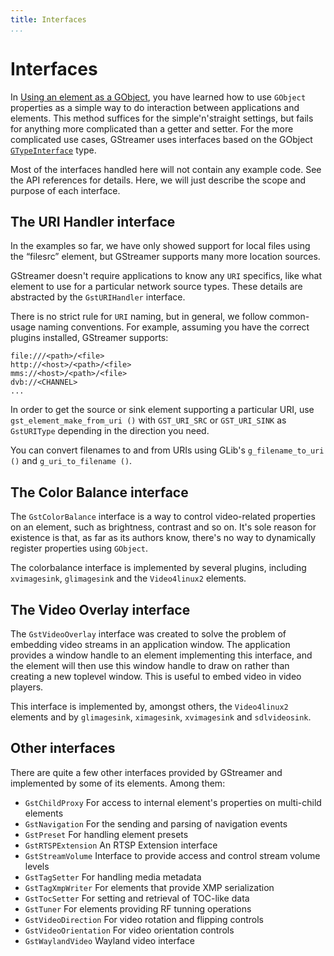 ```yaml
---
title: Interfaces
...
```


# Interfaces

In [Using an element as a GObject][element-object], you have
learned how to use `GObject` properties as a simple way to do
interaction between applications and elements. This method suffices for
the simple'n'straight settings, but fails for anything more complicated
than a getter and setter. For the more complicated use cases, GStreamer
uses interfaces based on the GObject
[`GTypeInterface`](http://library.gnome.org/devel/gobject/stable/gtype-non-instantiable-classed.html)
type.

Most of the interfaces handled here will not contain any example code.
See the API references for details. Here, we will just describe the
scope and purpose of each interface.

[element-object]: application-development/basics/elements.md#using-an-element-as-a-gobject

## The URI Handler interface

In the examples so far, we have only showed support for local files
using the “filesrc” element, but GStreamer supports many more location
sources.

GStreamer doesn't require applications to know any `URI` specifics, like
what element to use for a particular network source types. These details
are abstracted by the `GstURIHandler` interface.

There is no strict rule for `URI` naming, but in general, we follow
common-usage naming conventions. For example, assuming you have the
correct plugins installed, GStreamer supports:

```
file:///<path>/<file>
http://<host>/<path>/<file>
mms://<host>/<path>/<file>
dvb://<CHANNEL>
...
```

In order to get the source or sink element supporting a particular URI,
use `gst_element_make_from_uri ()` with `GST_URI_SRC` or `GST_URI_SINK`
as `GstURIType` depending in the direction you need.

You can convert filenames to and from URIs using GLib's
`g_filename_to_uri ()` and `g_uri_to_filename ()`.

## The Color Balance interface

The `GstColorBalance` interface is a way to control video-related properties
on an element, such as brightness, contrast and so on. It's sole reason
for existence is that, as far as its authors know, there's no way to
dynamically register properties using `GObject`.

The colorbalance interface is implemented by several plugins, including
`xvimagesink`, `glimagesink` and the `Video4linux2` elements.

## The Video Overlay interface

The `GstVideoOverlay` interface was created to solve the problem of
embedding video streams in an application window. The application
provides a window handle to an element implementing this interface,
and the element will then use this window handle to draw on
rather than creating a new toplevel window. This is useful to embed
video in video players.

This interface is implemented by, amongst others, the `Video4linux2`
elements and by `glimagesink`, `ximagesink`, `xvimagesink` and `sdlvideosink`.

## Other interfaces

There are quite a few other interfaces provided by GStreamer and implemented by
some of its elements. Among them:

* `GstChildProxy` For access to internal element's properties on multi-child elements
* `GstNavigation` For the sending and parsing of navigation events
* `GstPreset` For handling element presets
* `GstRTSPExtension` An RTSP Extension interface
* `GstStreamVolume` Interface to provide access and control stream volume levels
* `GstTagSetter` For handling media metadata
* `GstTagXmpWriter` For elements that provide XMP serialization
* `GstTocSetter` For setting and retrieval of TOC-like data
* `GstTuner` For elements providing RF tunning operations
* `GstVideoDirection` For video rotation and flipping controls
* `GstVideoOrientation` For video orientation controls
* `GstWaylandVideo` Wayland video interface

